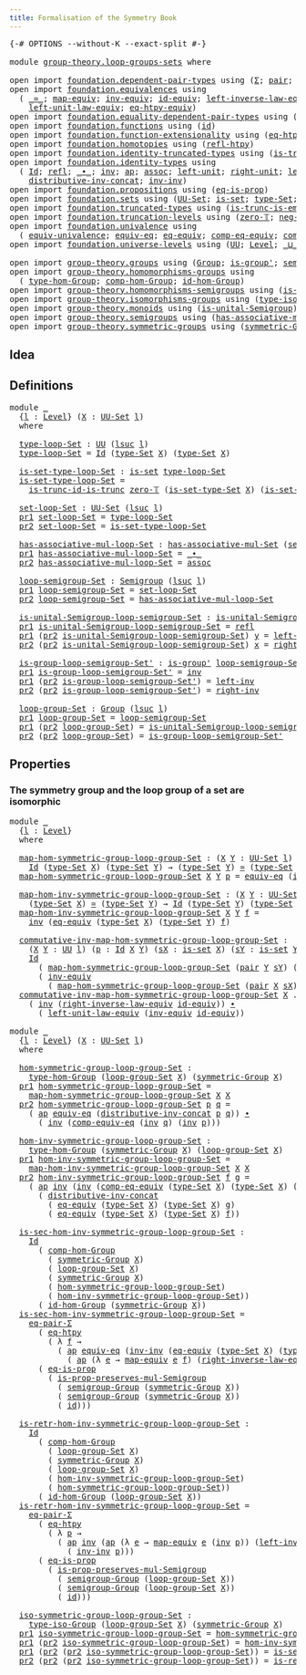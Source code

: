 ```yaml
---
title: Formalisation of the Symmetry Book
---
```


<pre class="Agda"><a id="60" class="Symbol">{-#</a> <a id="64" class="Keyword">OPTIONS</a> <a id="72" class="Pragma">--without-K</a> <a id="84" class="Pragma">--exact-split</a> <a id="98" class="Symbol">#-}</a>

<a id="103" class="Keyword">module</a> <a id="110" href="group-theory.loop-groups-sets.html" class="Module">group-theory.loop-groups-sets</a> <a id="140" class="Keyword">where</a>

<a id="147" class="Keyword">open</a> <a id="152" class="Keyword">import</a> <a id="159" href="foundation.dependent-pair-types.html" class="Module">foundation.dependent-pair-types</a> <a id="191" class="Keyword">using</a> <a id="197" class="Symbol">(</a><a id="198" href="foundation-core.dependent-pair-types.html#515" class="Record">Σ</a><a id="199" class="Symbol">;</a> <a id="201" href="foundation-core.dependent-pair-types.html#588" class="InductiveConstructor">pair</a><a id="205" class="Symbol">;</a> <a id="207" href="foundation-core.dependent-pair-types.html#605" class="Field">pr1</a><a id="210" class="Symbol">;</a> <a id="212" href="foundation-core.dependent-pair-types.html#617" class="Field">pr2</a><a id="215" class="Symbol">)</a>
<a id="217" class="Keyword">open</a> <a id="222" class="Keyword">import</a> <a id="229" href="foundation.equivalences.html" class="Module">foundation.equivalences</a> <a id="253" class="Keyword">using</a>
  <a id="261" class="Symbol">(</a> <a id="263" href="foundation-core.equivalences.html#1621" class="Function Operator">_≃_</a><a id="266" class="Symbol">;</a> <a id="268" href="foundation-core.equivalences.html#1821" class="Function">map-equiv</a><a id="277" class="Symbol">;</a> <a id="279" href="foundation-core.equivalences.html#5721" class="Function">inv-equiv</a><a id="288" class="Symbol">;</a> <a id="290" href="foundation-core.equivalences.html#2494" class="Function">id-equiv</a><a id="298" class="Symbol">;</a> <a id="300" href="foundation.equivalences.html#15194" class="Function">left-inverse-law-equiv</a><a id="322" class="Symbol">;</a> <a id="324" href="foundation.equivalences.html#15366" class="Function">right-inverse-law-equiv</a><a id="347" class="Symbol">;</a>
    <a id="353" href="foundation.equivalences.html#14970" class="Function">left-unit-law-equiv</a><a id="372" class="Symbol">;</a> <a id="374" href="foundation.equivalences.html#13421" class="Function">eq-htpy-equiv</a><a id="387" class="Symbol">)</a>
<a id="389" class="Keyword">open</a> <a id="394" class="Keyword">import</a> <a id="401" href="foundation.equality-dependent-pair-types.html" class="Module">foundation.equality-dependent-pair-types</a> <a id="442" class="Keyword">using</a> <a id="448" class="Symbol">(</a><a id="449" href="foundation.equality-dependent-pair-types.html#1375" class="Function">eq-pair-Σ</a><a id="458" class="Symbol">)</a>
<a id="460" class="Keyword">open</a> <a id="465" class="Keyword">import</a> <a id="472" href="foundation.functions.html" class="Module">foundation.functions</a> <a id="493" class="Keyword">using</a> <a id="499" class="Symbol">(</a><a id="500" href="foundation-core.functions.html#322" class="Function">id</a><a id="502" class="Symbol">)</a>
<a id="504" class="Keyword">open</a> <a id="509" class="Keyword">import</a> <a id="516" href="foundation.function-extensionality.html" class="Module">foundation.function-extensionality</a> <a id="551" class="Keyword">using</a> <a id="557" class="Symbol">(</a><a id="558" href="foundation-core.function-extensionality.html#1463" class="Function">eq-htpy</a><a id="565" class="Symbol">)</a>
<a id="567" class="Keyword">open</a> <a id="572" class="Keyword">import</a> <a id="579" href="foundation.homotopies.html" class="Module">foundation.homotopies</a> <a id="601" class="Keyword">using</a> <a id="607" class="Symbol">(</a><a id="608" href="foundation-core.homotopies.html#741" class="Function">refl-htpy</a><a id="617" class="Symbol">)</a>
<a id="619" class="Keyword">open</a> <a id="624" class="Keyword">import</a> <a id="631" href="foundation.identity-truncated-types.html" class="Module">foundation.identity-truncated-types</a> <a id="667" class="Keyword">using</a> <a id="673" class="Symbol">(</a><a id="674" href="foundation.identity-truncated-types.html#657" class="Function">is-trunc-id-is-trunc</a><a id="694" class="Symbol">)</a>
<a id="696" class="Keyword">open</a> <a id="701" class="Keyword">import</a> <a id="708" href="foundation.identity-types.html" class="Module">foundation.identity-types</a> <a id="734" class="Keyword">using</a>
  <a id="742" class="Symbol">(</a> <a id="744" href="foundation-core.identity-types.html#1767" class="Datatype">Id</a><a id="746" class="Symbol">;</a> <a id="748" href="foundation-core.identity-types.html#1820" class="InductiveConstructor">refl</a><a id="752" class="Symbol">;</a> <a id="754" href="foundation-core.identity-types.html#2425" class="Function Operator">_∙_</a><a id="757" class="Symbol">;</a> <a id="759" href="foundation-core.identity-types.html#2729" class="Function">inv</a><a id="762" class="Symbol">;</a> <a id="764" href="foundation-core.identity-types.html#4003" class="Function">ap</a><a id="766" class="Symbol">;</a> <a id="768" href="foundation-core.identity-types.html#2874" class="Function">assoc</a><a id="773" class="Symbol">;</a> <a id="775" href="foundation-core.identity-types.html#2999" class="Function">left-unit</a><a id="784" class="Symbol">;</a> <a id="786" href="foundation-core.identity-types.html#3074" class="Function">right-unit</a><a id="796" class="Symbol">;</a> <a id="798" href="foundation-core.identity-types.html#3162" class="Function">left-inv</a><a id="806" class="Symbol">;</a> <a id="808" href="foundation-core.identity-types.html#3246" class="Function">right-inv</a><a id="817" class="Symbol">;</a>
    <a id="823" href="foundation-core.identity-types.html#3409" class="Function">distributive-inv-concat</a><a id="846" class="Symbol">;</a> <a id="848" href="foundation-core.identity-types.html#3332" class="Function">inv-inv</a><a id="855" class="Symbol">)</a>
<a id="857" class="Keyword">open</a> <a id="862" class="Keyword">import</a> <a id="869" href="foundation.propositions.html" class="Module">foundation.propositions</a> <a id="893" class="Keyword">using</a> <a id="899" class="Symbol">(</a><a id="900" href="foundation-core.propositions.html#2719" class="Function">eq-is-prop</a><a id="910" class="Symbol">)</a>
<a id="912" class="Keyword">open</a> <a id="917" class="Keyword">import</a> <a id="924" href="foundation.sets.html" class="Module">foundation.sets</a> <a id="940" class="Keyword">using</a> <a id="946" class="Symbol">(</a><a id="947" href="foundation-core.sets.html#1190" class="Function">UU-Set</a><a id="953" class="Symbol">;</a> <a id="955" href="foundation-core.sets.html#1113" class="Function">is-set</a><a id="961" class="Symbol">;</a> <a id="963" href="foundation-core.sets.html#1304" class="Function">type-Set</a><a id="971" class="Symbol">;</a> <a id="973" href="foundation-core.sets.html#1355" class="Function">is-set-type-Set</a><a id="988" class="Symbol">)</a>
<a id="990" class="Keyword">open</a> <a id="995" class="Keyword">import</a> <a id="1002" href="foundation.truncated-types.html" class="Module">foundation.truncated-types</a> <a id="1029" class="Keyword">using</a> <a id="1035" class="Symbol">(</a><a id="1036" href="foundation-core.truncated-types.html#5217" class="Function">is-trunc-is-emb</a><a id="1051" class="Symbol">)</a>
<a id="1053" class="Keyword">open</a> <a id="1058" class="Keyword">import</a> <a id="1065" href="foundation.truncation-levels.html" class="Module">foundation.truncation-levels</a> <a id="1094" class="Keyword">using</a> <a id="1100" class="Symbol">(</a><a id="1101" href="foundation-core.truncation-levels.html#492" class="Function">zero-𝕋</a><a id="1107" class="Symbol">;</a> <a id="1109" href="foundation-core.truncation-levels.html#448" class="Function">neg-one-𝕋</a><a id="1118" class="Symbol">)</a>
<a id="1120" class="Keyword">open</a> <a id="1125" class="Keyword">import</a> <a id="1132" href="foundation.univalence.html" class="Module">foundation.univalence</a> <a id="1154" class="Keyword">using</a>
  <a id="1162" class="Symbol">(</a> <a id="1164" href="foundation.univalence.html#1398" class="Function">equiv-univalence</a><a id="1180" class="Symbol">;</a> <a id="1182" href="foundation-core.univalence.html#846" class="Function">equiv-eq</a><a id="1190" class="Symbol">;</a> <a id="1192" href="foundation.univalence.html#1294" class="Function">eq-equiv</a><a id="1200" class="Symbol">;</a> <a id="1202" href="foundation.univalence.html#3444" class="Function">comp-eq-equiv</a><a id="1215" class="Symbol">;</a> <a id="1217" href="foundation.univalence.html#3272" class="Function">comp-equiv-eq</a><a id="1230" class="Symbol">)</a>
<a id="1232" class="Keyword">open</a> <a id="1237" class="Keyword">import</a> <a id="1244" href="foundation.universe-levels.html" class="Module">foundation.universe-levels</a> <a id="1271" class="Keyword">using</a> <a id="1277" class="Symbol">(</a><a id="1278" href="foundation-core.universe-levels.html#235" class="Primitive">UU</a><a id="1280" class="Symbol">;</a> <a id="1282" href="Agda.Primitive.html#597" class="Postulate">Level</a><a id="1287" class="Symbol">;</a> <a id="1289" href="Agda.Primitive.html#810" class="Primitive Operator">_⊔_</a><a id="1292" class="Symbol">;</a> <a id="1294" href="Agda.Primitive.html#780" class="Primitive">lsuc</a><a id="1298" class="Symbol">)</a>

<a id="1301" class="Keyword">open</a> <a id="1306" class="Keyword">import</a> <a id="1313" href="group-theory.groups.html" class="Module">group-theory.groups</a> <a id="1333" class="Keyword">using</a> <a id="1339" class="Symbol">(</a><a id="1340" href="group-theory.groups.html#2468" class="Function">Group</a><a id="1345" class="Symbol">;</a> <a id="1347" href="group-theory.groups.html#1958" class="Function">is-group&#39;</a><a id="1356" class="Symbol">;</a> <a id="1358" href="group-theory.groups.html#2590" class="Function">semigroup-Group</a><a id="1373" class="Symbol">)</a>
<a id="1375" class="Keyword">open</a> <a id="1380" class="Keyword">import</a> <a id="1387" href="group-theory.homomorphisms-groups.html" class="Module">group-theory.homomorphisms-groups</a> <a id="1421" class="Keyword">using</a>
  <a id="1429" class="Symbol">(</a> <a id="1431" href="group-theory.homomorphisms-groups.html#1617" class="Function">type-hom-Group</a><a id="1445" class="Symbol">;</a> <a id="1447" href="group-theory.homomorphisms-groups.html#2243" class="Function">comp-hom-Group</a><a id="1461" class="Symbol">;</a> <a id="1463" href="group-theory.homomorphisms-groups.html#2074" class="Function">id-hom-Group</a><a id="1475" class="Symbol">)</a>
<a id="1477" class="Keyword">open</a> <a id="1482" class="Keyword">import</a> <a id="1489" href="group-theory.homomorphisms-semigroups.html" class="Module">group-theory.homomorphisms-semigroups</a> <a id="1527" class="Keyword">using</a> <a id="1533" class="Symbol">(</a><a id="1534" href="group-theory.homomorphisms-semigroups.html#2098" class="Function">is-prop-preserves-mul-Semigroup</a><a id="1565" class="Symbol">)</a>
<a id="1567" class="Keyword">open</a> <a id="1572" class="Keyword">import</a> <a id="1579" href="group-theory.isomorphisms-groups.html" class="Module">group-theory.isomorphisms-groups</a> <a id="1612" class="Keyword">using</a> <a id="1618" class="Symbol">(</a><a id="1619" href="group-theory.isomorphisms-groups.html#1701" class="Function">type-iso-Group</a><a id="1633" class="Symbol">)</a>
<a id="1635" class="Keyword">open</a> <a id="1640" class="Keyword">import</a> <a id="1647" href="group-theory.monoids.html" class="Module">group-theory.monoids</a> <a id="1668" class="Keyword">using</a> <a id="1674" class="Symbol">(</a><a id="1675" href="group-theory.monoids.html#897" class="Function">is-unital-Semigroup</a><a id="1694" class="Symbol">)</a>
<a id="1696" class="Keyword">open</a> <a id="1701" class="Keyword">import</a> <a id="1708" href="group-theory.semigroups.html" class="Module">group-theory.semigroups</a> <a id="1732" class="Keyword">using</a> <a id="1738" class="Symbol">(</a><a id="1739" href="group-theory.semigroups.html#611" class="Function">has-associative-mul-Set</a><a id="1762" class="Symbol">;</a> <a id="1764" href="group-theory.semigroups.html#737" class="Function">Semigroup</a><a id="1773" class="Symbol">)</a>
<a id="1775" class="Keyword">open</a> <a id="1780" class="Keyword">import</a> <a id="1787" href="group-theory.symmetric-groups.html" class="Module">group-theory.symmetric-groups</a> <a id="1817" class="Keyword">using</a> <a id="1823" class="Symbol">(</a><a id="1824" href="group-theory.symmetric-groups.html#3597" class="Function">symmetric-Group</a><a id="1839" class="Symbol">)</a>
</pre>
## Idea

## Definitions
<pre class="Agda"><a id="1878" class="Keyword">module</a> <a id="1885" href="group-theory.loop-groups-sets.html#1885" class="Module">_</a>
  <a id="1889" class="Symbol">{</a><a id="1890" href="group-theory.loop-groups-sets.html#1890" class="Bound">l</a> <a id="1892" class="Symbol">:</a> <a id="1894" href="Agda.Primitive.html#597" class="Postulate">Level</a><a id="1899" class="Symbol">}</a> <a id="1901" class="Symbol">(</a><a id="1902" href="group-theory.loop-groups-sets.html#1902" class="Bound">X</a> <a id="1904" class="Symbol">:</a> <a id="1906" href="foundation-core.sets.html#1190" class="Function">UU-Set</a> <a id="1913" href="group-theory.loop-groups-sets.html#1890" class="Bound">l</a><a id="1914" class="Symbol">)</a>
  <a id="1918" class="Keyword">where</a>

  <a id="1927" href="group-theory.loop-groups-sets.html#1927" class="Function">type-loop-Set</a> <a id="1941" class="Symbol">:</a> <a id="1943" href="foundation-core.universe-levels.html#235" class="Primitive">UU</a> <a id="1946" class="Symbol">(</a><a id="1947" href="Agda.Primitive.html#780" class="Primitive">lsuc</a> <a id="1952" href="group-theory.loop-groups-sets.html#1890" class="Bound">l</a><a id="1953" class="Symbol">)</a>
  <a id="1957" href="group-theory.loop-groups-sets.html#1927" class="Function">type-loop-Set</a> <a id="1971" class="Symbol">=</a> <a id="1973" href="foundation-core.identity-types.html#1767" class="Datatype">Id</a> <a id="1976" class="Symbol">(</a><a id="1977" href="foundation-core.sets.html#1304" class="Function">type-Set</a> <a id="1986" href="group-theory.loop-groups-sets.html#1902" class="Bound">X</a><a id="1987" class="Symbol">)</a> <a id="1989" class="Symbol">(</a><a id="1990" href="foundation-core.sets.html#1304" class="Function">type-Set</a> <a id="1999" href="group-theory.loop-groups-sets.html#1902" class="Bound">X</a><a id="2000" class="Symbol">)</a>

  <a id="2005" href="group-theory.loop-groups-sets.html#2005" class="Function">is-set-type-loop-Set</a> <a id="2026" class="Symbol">:</a> <a id="2028" href="foundation-core.sets.html#1113" class="Function">is-set</a> <a id="2035" href="group-theory.loop-groups-sets.html#1927" class="Function">type-loop-Set</a>
  <a id="2051" href="group-theory.loop-groups-sets.html#2005" class="Function">is-set-type-loop-Set</a> <a id="2072" class="Symbol">=</a>
    <a id="2078" href="foundation.identity-truncated-types.html#657" class="Function">is-trunc-id-is-trunc</a> <a id="2099" href="foundation-core.truncation-levels.html#492" class="Function">zero-𝕋</a> <a id="2106" class="Symbol">(</a><a id="2107" href="foundation-core.sets.html#1355" class="Function">is-set-type-Set</a> <a id="2123" href="group-theory.loop-groups-sets.html#1902" class="Bound">X</a><a id="2124" class="Symbol">)</a> <a id="2126" class="Symbol">(</a><a id="2127" href="foundation-core.sets.html#1355" class="Function">is-set-type-Set</a> <a id="2143" href="group-theory.loop-groups-sets.html#1902" class="Bound">X</a><a id="2144" class="Symbol">)</a>

  <a id="2149" href="group-theory.loop-groups-sets.html#2149" class="Function">set-loop-Set</a> <a id="2162" class="Symbol">:</a> <a id="2164" href="foundation-core.sets.html#1190" class="Function">UU-Set</a> <a id="2171" class="Symbol">(</a><a id="2172" href="Agda.Primitive.html#780" class="Primitive">lsuc</a> <a id="2177" href="group-theory.loop-groups-sets.html#1890" class="Bound">l</a><a id="2178" class="Symbol">)</a>
  <a id="2182" href="foundation-core.dependent-pair-types.html#605" class="Field">pr1</a> <a id="2186" href="group-theory.loop-groups-sets.html#2149" class="Function">set-loop-Set</a> <a id="2199" class="Symbol">=</a> <a id="2201" href="group-theory.loop-groups-sets.html#1927" class="Function">type-loop-Set</a>
  <a id="2217" href="foundation-core.dependent-pair-types.html#617" class="Field">pr2</a> <a id="2221" href="group-theory.loop-groups-sets.html#2149" class="Function">set-loop-Set</a> <a id="2234" class="Symbol">=</a> <a id="2236" href="group-theory.loop-groups-sets.html#2005" class="Function">is-set-type-loop-Set</a>

  <a id="2260" href="group-theory.loop-groups-sets.html#2260" class="Function">has-associative-mul-loop-Set</a> <a id="2289" class="Symbol">:</a> <a id="2291" href="group-theory.semigroups.html#611" class="Function">has-associative-mul-Set</a> <a id="2315" class="Symbol">(</a><a id="2316" href="group-theory.loop-groups-sets.html#2149" class="Function">set-loop-Set</a><a id="2328" class="Symbol">)</a>
  <a id="2332" href="foundation-core.dependent-pair-types.html#605" class="Field">pr1</a> <a id="2336" href="group-theory.loop-groups-sets.html#2260" class="Function">has-associative-mul-loop-Set</a> <a id="2365" class="Symbol">=</a> <a id="2367" href="foundation-core.identity-types.html#2425" class="Function Operator">_∙_</a>
  <a id="2373" href="foundation-core.dependent-pair-types.html#617" class="Field">pr2</a> <a id="2377" href="group-theory.loop-groups-sets.html#2260" class="Function">has-associative-mul-loop-Set</a> <a id="2406" class="Symbol">=</a> <a id="2408" href="foundation-core.identity-types.html#2874" class="Function">assoc</a>

  <a id="2417" href="group-theory.loop-groups-sets.html#2417" class="Function">loop-semigroup-Set</a> <a id="2436" class="Symbol">:</a> <a id="2438" href="group-theory.semigroups.html#737" class="Function">Semigroup</a> <a id="2448" class="Symbol">(</a><a id="2449" href="Agda.Primitive.html#780" class="Primitive">lsuc</a> <a id="2454" href="group-theory.loop-groups-sets.html#1890" class="Bound">l</a><a id="2455" class="Symbol">)</a>
  <a id="2459" href="foundation-core.dependent-pair-types.html#605" class="Field">pr1</a> <a id="2463" href="group-theory.loop-groups-sets.html#2417" class="Function">loop-semigroup-Set</a> <a id="2482" class="Symbol">=</a> <a id="2484" href="group-theory.loop-groups-sets.html#2149" class="Function">set-loop-Set</a>
  <a id="2499" href="foundation-core.dependent-pair-types.html#617" class="Field">pr2</a> <a id="2503" href="group-theory.loop-groups-sets.html#2417" class="Function">loop-semigroup-Set</a> <a id="2522" class="Symbol">=</a> <a id="2524" href="group-theory.loop-groups-sets.html#2260" class="Function">has-associative-mul-loop-Set</a>

  <a id="2556" href="group-theory.loop-groups-sets.html#2556" class="Function">is-unital-Semigroup-loop-semigroup-Set</a> <a id="2595" class="Symbol">:</a> <a id="2597" href="group-theory.monoids.html#897" class="Function">is-unital-Semigroup</a> <a id="2617" href="group-theory.loop-groups-sets.html#2417" class="Function">loop-semigroup-Set</a>
  <a id="2638" href="foundation-core.dependent-pair-types.html#605" class="Field">pr1</a> <a id="2642" href="group-theory.loop-groups-sets.html#2556" class="Function">is-unital-Semigroup-loop-semigroup-Set</a> <a id="2681" class="Symbol">=</a> <a id="2683" href="foundation-core.identity-types.html#1820" class="InductiveConstructor">refl</a>
  <a id="2690" href="foundation-core.dependent-pair-types.html#605" class="Field">pr1</a> <a id="2694" class="Symbol">(</a><a id="2695" href="foundation-core.dependent-pair-types.html#617" class="Field">pr2</a> <a id="2699" href="group-theory.loop-groups-sets.html#2556" class="Function">is-unital-Semigroup-loop-semigroup-Set</a><a id="2737" class="Symbol">)</a> <a id="2739" href="group-theory.loop-groups-sets.html#2739" class="Bound">y</a> <a id="2741" class="Symbol">=</a> <a id="2743" href="foundation-core.identity-types.html#2999" class="Function">left-unit</a>
  <a id="2755" href="foundation-core.dependent-pair-types.html#617" class="Field">pr2</a> <a id="2759" class="Symbol">(</a><a id="2760" href="foundation-core.dependent-pair-types.html#617" class="Field">pr2</a> <a id="2764" href="group-theory.loop-groups-sets.html#2556" class="Function">is-unital-Semigroup-loop-semigroup-Set</a><a id="2802" class="Symbol">)</a> <a id="2804" href="group-theory.loop-groups-sets.html#2804" class="Bound">x</a> <a id="2806" class="Symbol">=</a> <a id="2808" href="foundation-core.identity-types.html#3074" class="Function">right-unit</a>

  <a id="2822" href="group-theory.loop-groups-sets.html#2822" class="Function">is-group-loop-semigroup-Set&#39;</a> <a id="2851" class="Symbol">:</a> <a id="2853" href="group-theory.groups.html#1958" class="Function">is-group&#39;</a> <a id="2863" href="group-theory.loop-groups-sets.html#2417" class="Function">loop-semigroup-Set</a> <a id="2882" href="group-theory.loop-groups-sets.html#2556" class="Function">is-unital-Semigroup-loop-semigroup-Set</a>
  <a id="2923" href="foundation-core.dependent-pair-types.html#605" class="Field">pr1</a> <a id="2927" href="group-theory.loop-groups-sets.html#2822" class="Function">is-group-loop-semigroup-Set&#39;</a> <a id="2956" class="Symbol">=</a> <a id="2958" href="foundation-core.identity-types.html#2729" class="Function">inv</a>
  <a id="2964" href="foundation-core.dependent-pair-types.html#605" class="Field">pr1</a> <a id="2968" class="Symbol">(</a><a id="2969" href="foundation-core.dependent-pair-types.html#617" class="Field">pr2</a> <a id="2973" href="group-theory.loop-groups-sets.html#2822" class="Function">is-group-loop-semigroup-Set&#39;</a><a id="3001" class="Symbol">)</a> <a id="3003" class="Symbol">=</a> <a id="3005" href="foundation-core.identity-types.html#3162" class="Function">left-inv</a>
  <a id="3016" href="foundation-core.dependent-pair-types.html#617" class="Field">pr2</a> <a id="3020" class="Symbol">(</a><a id="3021" href="foundation-core.dependent-pair-types.html#617" class="Field">pr2</a> <a id="3025" href="group-theory.loop-groups-sets.html#2822" class="Function">is-group-loop-semigroup-Set&#39;</a><a id="3053" class="Symbol">)</a> <a id="3055" class="Symbol">=</a> <a id="3057" href="foundation-core.identity-types.html#3246" class="Function">right-inv</a>

  <a id="3070" href="group-theory.loop-groups-sets.html#3070" class="Function">loop-group-Set</a> <a id="3085" class="Symbol">:</a> <a id="3087" href="group-theory.groups.html#2468" class="Function">Group</a> <a id="3093" class="Symbol">(</a><a id="3094" href="Agda.Primitive.html#780" class="Primitive">lsuc</a> <a id="3099" href="group-theory.loop-groups-sets.html#1890" class="Bound">l</a><a id="3100" class="Symbol">)</a>
  <a id="3104" href="foundation-core.dependent-pair-types.html#605" class="Field">pr1</a> <a id="3108" href="group-theory.loop-groups-sets.html#3070" class="Function">loop-group-Set</a> <a id="3123" class="Symbol">=</a> <a id="3125" href="group-theory.loop-groups-sets.html#2417" class="Function">loop-semigroup-Set</a>
  <a id="3146" href="foundation-core.dependent-pair-types.html#605" class="Field">pr1</a> <a id="3150" class="Symbol">(</a><a id="3151" href="foundation-core.dependent-pair-types.html#617" class="Field">pr2</a> <a id="3155" href="group-theory.loop-groups-sets.html#3070" class="Function">loop-group-Set</a><a id="3169" class="Symbol">)</a> <a id="3171" class="Symbol">=</a> <a id="3173" href="group-theory.loop-groups-sets.html#2556" class="Function">is-unital-Semigroup-loop-semigroup-Set</a>
  <a id="3214" href="foundation-core.dependent-pair-types.html#617" class="Field">pr2</a> <a id="3218" class="Symbol">(</a><a id="3219" href="foundation-core.dependent-pair-types.html#617" class="Field">pr2</a> <a id="3223" href="group-theory.loop-groups-sets.html#3070" class="Function">loop-group-Set</a><a id="3237" class="Symbol">)</a> <a id="3239" class="Symbol">=</a> <a id="3241" href="group-theory.loop-groups-sets.html#2822" class="Function">is-group-loop-semigroup-Set&#39;</a>
</pre>
## Properties

### The symmetry group and the loop group of a set are isomorphic

<pre class="Agda"><a id="3365" class="Keyword">module</a> <a id="3372" href="group-theory.loop-groups-sets.html#3372" class="Module">_</a>
  <a id="3376" class="Symbol">{</a><a id="3377" href="group-theory.loop-groups-sets.html#3377" class="Bound">l</a> <a id="3379" class="Symbol">:</a> <a id="3381" href="Agda.Primitive.html#597" class="Postulate">Level</a><a id="3386" class="Symbol">}</a>
  <a id="3390" class="Keyword">where</a>

  <a id="3399" href="group-theory.loop-groups-sets.html#3399" class="Function">map-hom-symmetric-group-loop-group-Set</a> <a id="3438" class="Symbol">:</a> <a id="3440" class="Symbol">(</a><a id="3441" href="group-theory.loop-groups-sets.html#3441" class="Bound">X</a> <a id="3443" href="group-theory.loop-groups-sets.html#3443" class="Bound">Y</a> <a id="3445" class="Symbol">:</a> <a id="3447" href="foundation-core.sets.html#1190" class="Function">UU-Set</a> <a id="3454" href="group-theory.loop-groups-sets.html#3377" class="Bound">l</a><a id="3455" class="Symbol">)</a> <a id="3457" class="Symbol">→</a>
    <a id="3463" href="foundation-core.identity-types.html#1767" class="Datatype">Id</a> <a id="3466" class="Symbol">(</a><a id="3467" href="foundation-core.sets.html#1304" class="Function">type-Set</a> <a id="3476" href="group-theory.loop-groups-sets.html#3441" class="Bound">X</a><a id="3477" class="Symbol">)</a> <a id="3479" class="Symbol">(</a><a id="3480" href="foundation-core.sets.html#1304" class="Function">type-Set</a> <a id="3489" href="group-theory.loop-groups-sets.html#3443" class="Bound">Y</a><a id="3490" class="Symbol">)</a> <a id="3492" class="Symbol">→</a> <a id="3494" class="Symbol">(</a><a id="3495" href="foundation-core.sets.html#1304" class="Function">type-Set</a> <a id="3504" href="group-theory.loop-groups-sets.html#3443" class="Bound">Y</a><a id="3505" class="Symbol">)</a> <a id="3507" href="foundation-core.equivalences.html#1621" class="Function Operator">≃</a> <a id="3509" class="Symbol">(</a><a id="3510" href="foundation-core.sets.html#1304" class="Function">type-Set</a> <a id="3519" href="group-theory.loop-groups-sets.html#3441" class="Bound">X</a><a id="3520" class="Symbol">)</a>
  <a id="3524" href="group-theory.loop-groups-sets.html#3399" class="Function">map-hom-symmetric-group-loop-group-Set</a> <a id="3563" href="group-theory.loop-groups-sets.html#3563" class="Bound">X</a> <a id="3565" href="group-theory.loop-groups-sets.html#3565" class="Bound">Y</a> <a id="3567" href="group-theory.loop-groups-sets.html#3567" class="Bound">p</a> <a id="3569" class="Symbol">=</a> <a id="3571" href="foundation-core.univalence.html#846" class="Function">equiv-eq</a> <a id="3580" class="Symbol">(</a><a id="3581" href="foundation-core.identity-types.html#2729" class="Function">inv</a> <a id="3585" href="group-theory.loop-groups-sets.html#3567" class="Bound">p</a><a id="3586" class="Symbol">)</a>

  <a id="3591" href="group-theory.loop-groups-sets.html#3591" class="Function">map-hom-inv-symmetric-group-loop-group-Set</a> <a id="3634" class="Symbol">:</a> <a id="3636" class="Symbol">(</a><a id="3637" href="group-theory.loop-groups-sets.html#3637" class="Bound">X</a> <a id="3639" href="group-theory.loop-groups-sets.html#3639" class="Bound">Y</a> <a id="3641" class="Symbol">:</a> <a id="3643" href="foundation-core.sets.html#1190" class="Function">UU-Set</a> <a id="3650" href="group-theory.loop-groups-sets.html#3377" class="Bound">l</a><a id="3651" class="Symbol">)</a> <a id="3653" class="Symbol">→</a>
    <a id="3659" class="Symbol">(</a><a id="3660" href="foundation-core.sets.html#1304" class="Function">type-Set</a> <a id="3669" href="group-theory.loop-groups-sets.html#3637" class="Bound">X</a><a id="3670" class="Symbol">)</a> <a id="3672" href="foundation-core.equivalences.html#1621" class="Function Operator">≃</a> <a id="3674" class="Symbol">(</a><a id="3675" href="foundation-core.sets.html#1304" class="Function">type-Set</a> <a id="3684" href="group-theory.loop-groups-sets.html#3639" class="Bound">Y</a><a id="3685" class="Symbol">)</a> <a id="3687" class="Symbol">→</a> <a id="3689" href="foundation-core.identity-types.html#1767" class="Datatype">Id</a> <a id="3692" class="Symbol">(</a><a id="3693" href="foundation-core.sets.html#1304" class="Function">type-Set</a> <a id="3702" href="group-theory.loop-groups-sets.html#3639" class="Bound">Y</a><a id="3703" class="Symbol">)</a> <a id="3705" class="Symbol">(</a><a id="3706" href="foundation-core.sets.html#1304" class="Function">type-Set</a> <a id="3715" href="group-theory.loop-groups-sets.html#3637" class="Bound">X</a><a id="3716" class="Symbol">)</a>
  <a id="3720" href="group-theory.loop-groups-sets.html#3591" class="Function">map-hom-inv-symmetric-group-loop-group-Set</a> <a id="3763" href="group-theory.loop-groups-sets.html#3763" class="Bound">X</a> <a id="3765" href="group-theory.loop-groups-sets.html#3765" class="Bound">Y</a> <a id="3767" href="group-theory.loop-groups-sets.html#3767" class="Bound">f</a> <a id="3769" class="Symbol">=</a>
    <a id="3775" href="foundation-core.identity-types.html#2729" class="Function">inv</a> <a id="3779" class="Symbol">(</a><a id="3780" href="foundation.univalence.html#1294" class="Function">eq-equiv</a> <a id="3789" class="Symbol">(</a><a id="3790" href="foundation-core.sets.html#1304" class="Function">type-Set</a> <a id="3799" href="group-theory.loop-groups-sets.html#3763" class="Bound">X</a><a id="3800" class="Symbol">)</a> <a id="3802" class="Symbol">(</a><a id="3803" href="foundation-core.sets.html#1304" class="Function">type-Set</a> <a id="3812" href="group-theory.loop-groups-sets.html#3765" class="Bound">Y</a><a id="3813" class="Symbol">)</a> <a id="3815" href="group-theory.loop-groups-sets.html#3767" class="Bound">f</a><a id="3816" class="Symbol">)</a>

  <a id="3821" href="group-theory.loop-groups-sets.html#3821" class="Function">commutative-inv-map-hom-symmetric-group-loop-group-Set</a> <a id="3876" class="Symbol">:</a>
    <a id="3882" class="Symbol">(</a><a id="3883" href="group-theory.loop-groups-sets.html#3883" class="Bound">X</a> <a id="3885" href="group-theory.loop-groups-sets.html#3885" class="Bound">Y</a> <a id="3887" class="Symbol">:</a> <a id="3889" href="foundation-core.universe-levels.html#235" class="Primitive">UU</a> <a id="3892" href="group-theory.loop-groups-sets.html#3377" class="Bound">l</a><a id="3893" class="Symbol">)</a> <a id="3895" class="Symbol">(</a><a id="3896" href="group-theory.loop-groups-sets.html#3896" class="Bound">p</a> <a id="3898" class="Symbol">:</a> <a id="3900" href="foundation-core.identity-types.html#1767" class="Datatype">Id</a> <a id="3903" href="group-theory.loop-groups-sets.html#3883" class="Bound">X</a> <a id="3905" href="group-theory.loop-groups-sets.html#3885" class="Bound">Y</a><a id="3906" class="Symbol">)</a> <a id="3908" class="Symbol">(</a><a id="3909" href="group-theory.loop-groups-sets.html#3909" class="Bound">sX</a> <a id="3912" class="Symbol">:</a> <a id="3914" href="foundation-core.sets.html#1113" class="Function">is-set</a> <a id="3921" href="group-theory.loop-groups-sets.html#3883" class="Bound">X</a><a id="3922" class="Symbol">)</a> <a id="3924" class="Symbol">(</a><a id="3925" href="group-theory.loop-groups-sets.html#3925" class="Bound">sY</a> <a id="3928" class="Symbol">:</a> <a id="3930" href="foundation-core.sets.html#1113" class="Function">is-set</a> <a id="3937" href="group-theory.loop-groups-sets.html#3885" class="Bound">Y</a><a id="3938" class="Symbol">)</a> <a id="3940" class="Symbol">→</a>
    <a id="3946" href="foundation-core.identity-types.html#1767" class="Datatype">Id</a>
      <a id="3955" class="Symbol">(</a> <a id="3957" href="group-theory.loop-groups-sets.html#3399" class="Function">map-hom-symmetric-group-loop-group-Set</a> <a id="3996" class="Symbol">(</a><a id="3997" href="foundation-core.dependent-pair-types.html#588" class="InductiveConstructor">pair</a> <a id="4002" href="group-theory.loop-groups-sets.html#3885" class="Bound">Y</a> <a id="4004" href="group-theory.loop-groups-sets.html#3925" class="Bound">sY</a><a id="4006" class="Symbol">)</a> <a id="4008" class="Symbol">(</a><a id="4009" href="foundation-core.dependent-pair-types.html#588" class="InductiveConstructor">pair</a> <a id="4014" href="group-theory.loop-groups-sets.html#3883" class="Bound">X</a> <a id="4016" href="group-theory.loop-groups-sets.html#3909" class="Bound">sX</a><a id="4018" class="Symbol">)</a> <a id="4020" class="Symbol">(</a><a id="4021" href="foundation-core.identity-types.html#2729" class="Function">inv</a> <a id="4025" href="group-theory.loop-groups-sets.html#3896" class="Bound">p</a><a id="4026" class="Symbol">))</a>
      <a id="4035" class="Symbol">(</a> <a id="4037" href="foundation-core.equivalences.html#5721" class="Function">inv-equiv</a>
        <a id="4055" class="Symbol">(</a> <a id="4057" href="group-theory.loop-groups-sets.html#3399" class="Function">map-hom-symmetric-group-loop-group-Set</a> <a id="4096" class="Symbol">(</a><a id="4097" href="foundation-core.dependent-pair-types.html#588" class="InductiveConstructor">pair</a> <a id="4102" href="group-theory.loop-groups-sets.html#3883" class="Bound">X</a> <a id="4104" href="group-theory.loop-groups-sets.html#3909" class="Bound">sX</a><a id="4106" class="Symbol">)</a> <a id="4108" class="Symbol">(</a><a id="4109" href="foundation-core.dependent-pair-types.html#588" class="InductiveConstructor">pair</a> <a id="4114" href="group-theory.loop-groups-sets.html#3885" class="Bound">Y</a> <a id="4116" href="group-theory.loop-groups-sets.html#3925" class="Bound">sY</a><a id="4118" class="Symbol">)</a> <a id="4120" href="group-theory.loop-groups-sets.html#3896" class="Bound">p</a><a id="4121" class="Symbol">))</a>
  <a id="4126" href="group-theory.loop-groups-sets.html#3821" class="Function">commutative-inv-map-hom-symmetric-group-loop-group-Set</a> <a id="4181" href="group-theory.loop-groups-sets.html#4181" class="Bound">X</a> <a id="4183" class="DottedPattern Symbol">.</a><a id="4184" href="group-theory.loop-groups-sets.html#4181" class="DottedPattern Bound">X</a> <a id="4186" href="foundation-core.identity-types.html#1820" class="InductiveConstructor">refl</a> <a id="4191" href="group-theory.loop-groups-sets.html#4191" class="Bound">sX</a> <a id="4194" href="group-theory.loop-groups-sets.html#4194" class="Bound">sY</a> <a id="4197" class="Symbol">=</a>
    <a id="4203" class="Symbol">(</a> <a id="4205" href="foundation-core.identity-types.html#2729" class="Function">inv</a> <a id="4209" class="Symbol">(</a><a id="4210" href="foundation.equivalences.html#15366" class="Function">right-inverse-law-equiv</a> <a id="4234" href="foundation-core.equivalences.html#2494" class="Function">id-equiv</a><a id="4242" class="Symbol">))</a> <a id="4245" href="foundation-core.identity-types.html#2425" class="Function Operator">∙</a>
      <a id="4253" class="Symbol">(</a> <a id="4255" href="foundation.equivalences.html#14970" class="Function">left-unit-law-equiv</a> <a id="4275" class="Symbol">(</a><a id="4276" href="foundation-core.equivalences.html#5721" class="Function">inv-equiv</a> <a id="4286" href="foundation-core.equivalences.html#2494" class="Function">id-equiv</a><a id="4294" class="Symbol">))</a>

<a id="4298" class="Keyword">module</a> <a id="4305" href="group-theory.loop-groups-sets.html#4305" class="Module">_</a>
  <a id="4309" class="Symbol">{</a><a id="4310" href="group-theory.loop-groups-sets.html#4310" class="Bound">l</a> <a id="4312" class="Symbol">:</a> <a id="4314" href="Agda.Primitive.html#597" class="Postulate">Level</a><a id="4319" class="Symbol">}</a> <a id="4321" class="Symbol">(</a><a id="4322" href="group-theory.loop-groups-sets.html#4322" class="Bound">X</a> <a id="4324" class="Symbol">:</a> <a id="4326" href="foundation-core.sets.html#1190" class="Function">UU-Set</a> <a id="4333" href="group-theory.loop-groups-sets.html#4310" class="Bound">l</a><a id="4334" class="Symbol">)</a>
  <a id="4338" class="Keyword">where</a>

  <a id="4347" href="group-theory.loop-groups-sets.html#4347" class="Function">hom-symmetric-group-loop-group-Set</a> <a id="4382" class="Symbol">:</a>
    <a id="4388" href="group-theory.homomorphisms-groups.html#1617" class="Function">type-hom-Group</a> <a id="4403" class="Symbol">(</a><a id="4404" href="group-theory.loop-groups-sets.html#3070" class="Function">loop-group-Set</a> <a id="4419" href="group-theory.loop-groups-sets.html#4322" class="Bound">X</a><a id="4420" class="Symbol">)</a> <a id="4422" class="Symbol">(</a><a id="4423" href="group-theory.symmetric-groups.html#3597" class="Function">symmetric-Group</a> <a id="4439" href="group-theory.loop-groups-sets.html#4322" class="Bound">X</a><a id="4440" class="Symbol">)</a>
  <a id="4444" href="foundation-core.dependent-pair-types.html#605" class="Field">pr1</a> <a id="4448" href="group-theory.loop-groups-sets.html#4347" class="Function">hom-symmetric-group-loop-group-Set</a> <a id="4483" class="Symbol">=</a>
    <a id="4489" href="group-theory.loop-groups-sets.html#3399" class="Function">map-hom-symmetric-group-loop-group-Set</a> <a id="4528" href="group-theory.loop-groups-sets.html#4322" class="Bound">X</a> <a id="4530" href="group-theory.loop-groups-sets.html#4322" class="Bound">X</a>
  <a id="4534" href="foundation-core.dependent-pair-types.html#617" class="Field">pr2</a> <a id="4538" href="group-theory.loop-groups-sets.html#4347" class="Function">hom-symmetric-group-loop-group-Set</a> <a id="4573" href="group-theory.loop-groups-sets.html#4573" class="Bound">p</a> <a id="4575" href="group-theory.loop-groups-sets.html#4575" class="Bound">q</a> <a id="4577" class="Symbol">=</a>
    <a id="4583" class="Symbol">(</a> <a id="4585" href="foundation-core.identity-types.html#4003" class="Function">ap</a> <a id="4588" href="foundation-core.univalence.html#846" class="Function">equiv-eq</a> <a id="4597" class="Symbol">(</a><a id="4598" href="foundation-core.identity-types.html#3409" class="Function">distributive-inv-concat</a> <a id="4622" href="group-theory.loop-groups-sets.html#4573" class="Bound">p</a> <a id="4624" href="group-theory.loop-groups-sets.html#4575" class="Bound">q</a><a id="4625" class="Symbol">))</a> <a id="4628" href="foundation-core.identity-types.html#2425" class="Function Operator">∙</a>
      <a id="4636" class="Symbol">(</a> <a id="4638" href="foundation-core.identity-types.html#2729" class="Function">inv</a> <a id="4642" class="Symbol">(</a><a id="4643" href="foundation.univalence.html#3272" class="Function">comp-equiv-eq</a> <a id="4657" class="Symbol">(</a><a id="4658" href="foundation-core.identity-types.html#2729" class="Function">inv</a> <a id="4662" href="group-theory.loop-groups-sets.html#4575" class="Bound">q</a><a id="4663" class="Symbol">)</a> <a id="4665" class="Symbol">(</a><a id="4666" href="foundation-core.identity-types.html#2729" class="Function">inv</a> <a id="4670" href="group-theory.loop-groups-sets.html#4573" class="Bound">p</a><a id="4671" class="Symbol">)))</a>

  <a id="4678" href="group-theory.loop-groups-sets.html#4678" class="Function">hom-inv-symmetric-group-loop-group-Set</a> <a id="4717" class="Symbol">:</a>
    <a id="4723" href="group-theory.homomorphisms-groups.html#1617" class="Function">type-hom-Group</a> <a id="4738" class="Symbol">(</a><a id="4739" href="group-theory.symmetric-groups.html#3597" class="Function">symmetric-Group</a> <a id="4755" href="group-theory.loop-groups-sets.html#4322" class="Bound">X</a><a id="4756" class="Symbol">)</a> <a id="4758" class="Symbol">(</a><a id="4759" href="group-theory.loop-groups-sets.html#3070" class="Function">loop-group-Set</a> <a id="4774" href="group-theory.loop-groups-sets.html#4322" class="Bound">X</a><a id="4775" class="Symbol">)</a>
  <a id="4779" href="foundation-core.dependent-pair-types.html#605" class="Field">pr1</a> <a id="4783" href="group-theory.loop-groups-sets.html#4678" class="Function">hom-inv-symmetric-group-loop-group-Set</a> <a id="4822" class="Symbol">=</a>
    <a id="4828" href="group-theory.loop-groups-sets.html#3591" class="Function">map-hom-inv-symmetric-group-loop-group-Set</a> <a id="4871" href="group-theory.loop-groups-sets.html#4322" class="Bound">X</a> <a id="4873" href="group-theory.loop-groups-sets.html#4322" class="Bound">X</a>
  <a id="4877" href="foundation-core.dependent-pair-types.html#617" class="Field">pr2</a> <a id="4881" href="group-theory.loop-groups-sets.html#4678" class="Function">hom-inv-symmetric-group-loop-group-Set</a> <a id="4920" href="group-theory.loop-groups-sets.html#4920" class="Bound">f</a> <a id="4922" href="group-theory.loop-groups-sets.html#4922" class="Bound">g</a> <a id="4924" class="Symbol">=</a>
    <a id="4930" class="Symbol">(</a> <a id="4932" href="foundation-core.identity-types.html#4003" class="Function">ap</a> <a id="4935" href="foundation-core.identity-types.html#2729" class="Function">inv</a> <a id="4939" class="Symbol">(</a><a id="4940" href="foundation-core.identity-types.html#2729" class="Function">inv</a> <a id="4944" class="Symbol">(</a><a id="4945" href="foundation.univalence.html#3444" class="Function">comp-eq-equiv</a> <a id="4959" class="Symbol">(</a><a id="4960" href="foundation-core.sets.html#1304" class="Function">type-Set</a> <a id="4969" href="group-theory.loop-groups-sets.html#4322" class="Bound">X</a><a id="4970" class="Symbol">)</a> <a id="4972" class="Symbol">(</a><a id="4973" href="foundation-core.sets.html#1304" class="Function">type-Set</a> <a id="4982" href="group-theory.loop-groups-sets.html#4322" class="Bound">X</a><a id="4983" class="Symbol">)</a> <a id="4985" class="Symbol">(</a><a id="4986" href="foundation-core.sets.html#1304" class="Function">type-Set</a> <a id="4995" href="group-theory.loop-groups-sets.html#4322" class="Bound">X</a><a id="4996" class="Symbol">)</a> <a id="4998" href="group-theory.loop-groups-sets.html#4922" class="Bound">g</a> <a id="5000" href="group-theory.loop-groups-sets.html#4920" class="Bound">f</a><a id="5001" class="Symbol">)))</a> <a id="5005" href="foundation-core.identity-types.html#2425" class="Function Operator">∙</a>
      <a id="5013" class="Symbol">(</a> <a id="5015" href="foundation-core.identity-types.html#3409" class="Function">distributive-inv-concat</a>
        <a id="5047" class="Symbol">(</a> <a id="5049" href="foundation.univalence.html#1294" class="Function">eq-equiv</a> <a id="5058" class="Symbol">(</a><a id="5059" href="foundation-core.sets.html#1304" class="Function">type-Set</a> <a id="5068" href="group-theory.loop-groups-sets.html#4322" class="Bound">X</a><a id="5069" class="Symbol">)</a> <a id="5071" class="Symbol">(</a><a id="5072" href="foundation-core.sets.html#1304" class="Function">type-Set</a> <a id="5081" href="group-theory.loop-groups-sets.html#4322" class="Bound">X</a><a id="5082" class="Symbol">)</a> <a id="5084" href="group-theory.loop-groups-sets.html#4922" class="Bound">g</a><a id="5085" class="Symbol">)</a>
        <a id="5095" class="Symbol">(</a> <a id="5097" href="foundation.univalence.html#1294" class="Function">eq-equiv</a> <a id="5106" class="Symbol">(</a><a id="5107" href="foundation-core.sets.html#1304" class="Function">type-Set</a> <a id="5116" href="group-theory.loop-groups-sets.html#4322" class="Bound">X</a><a id="5117" class="Symbol">)</a> <a id="5119" class="Symbol">(</a><a id="5120" href="foundation-core.sets.html#1304" class="Function">type-Set</a> <a id="5129" href="group-theory.loop-groups-sets.html#4322" class="Bound">X</a><a id="5130" class="Symbol">)</a> <a id="5132" href="group-theory.loop-groups-sets.html#4920" class="Bound">f</a><a id="5133" class="Symbol">))</a>

  <a id="5139" href="group-theory.loop-groups-sets.html#5139" class="Function">is-sec-hom-inv-symmetric-group-loop-group-Set</a> <a id="5185" class="Symbol">:</a>
    <a id="5191" href="foundation-core.identity-types.html#1767" class="Datatype">Id</a>
      <a id="5200" class="Symbol">(</a> <a id="5202" href="group-theory.homomorphisms-groups.html#2243" class="Function">comp-hom-Group</a>
        <a id="5225" class="Symbol">(</a> <a id="5227" href="group-theory.symmetric-groups.html#3597" class="Function">symmetric-Group</a> <a id="5243" href="group-theory.loop-groups-sets.html#4322" class="Bound">X</a><a id="5244" class="Symbol">)</a>
        <a id="5254" class="Symbol">(</a> <a id="5256" href="group-theory.loop-groups-sets.html#3070" class="Function">loop-group-Set</a> <a id="5271" href="group-theory.loop-groups-sets.html#4322" class="Bound">X</a><a id="5272" class="Symbol">)</a>
        <a id="5282" class="Symbol">(</a> <a id="5284" href="group-theory.symmetric-groups.html#3597" class="Function">symmetric-Group</a> <a id="5300" href="group-theory.loop-groups-sets.html#4322" class="Bound">X</a><a id="5301" class="Symbol">)</a>
        <a id="5311" class="Symbol">(</a> <a id="5313" href="group-theory.loop-groups-sets.html#4347" class="Function">hom-symmetric-group-loop-group-Set</a><a id="5347" class="Symbol">)</a>
        <a id="5357" class="Symbol">(</a> <a id="5359" href="group-theory.loop-groups-sets.html#4678" class="Function">hom-inv-symmetric-group-loop-group-Set</a><a id="5397" class="Symbol">))</a>
      <a id="5406" class="Symbol">(</a> <a id="5408" href="group-theory.homomorphisms-groups.html#2074" class="Function">id-hom-Group</a> <a id="5421" class="Symbol">(</a><a id="5422" href="group-theory.symmetric-groups.html#3597" class="Function">symmetric-Group</a> <a id="5438" href="group-theory.loop-groups-sets.html#4322" class="Bound">X</a><a id="5439" class="Symbol">))</a>
  <a id="5444" href="group-theory.loop-groups-sets.html#5139" class="Function">is-sec-hom-inv-symmetric-group-loop-group-Set</a> <a id="5490" class="Symbol">=</a>
    <a id="5496" href="foundation.equality-dependent-pair-types.html#1375" class="Function">eq-pair-Σ</a>
      <a id="5512" class="Symbol">(</a> <a id="5514" href="foundation-core.function-extensionality.html#1463" class="Function">eq-htpy</a>
        <a id="5530" class="Symbol">(</a> <a id="5532" class="Symbol">λ</a> <a id="5534" href="group-theory.loop-groups-sets.html#5534" class="Bound">f</a> <a id="5536" class="Symbol">→</a>
          <a id="5548" class="Symbol">(</a> <a id="5550" href="foundation-core.identity-types.html#4003" class="Function">ap</a> <a id="5553" href="foundation-core.univalence.html#846" class="Function">equiv-eq</a> <a id="5562" class="Symbol">(</a><a id="5563" href="foundation-core.identity-types.html#3332" class="Function">inv-inv</a> <a id="5571" class="Symbol">(</a><a id="5572" href="foundation.univalence.html#1294" class="Function">eq-equiv</a> <a id="5581" class="Symbol">(</a><a id="5582" href="foundation-core.sets.html#1304" class="Function">type-Set</a> <a id="5591" href="group-theory.loop-groups-sets.html#4322" class="Bound">X</a><a id="5592" class="Symbol">)</a> <a id="5594" class="Symbol">(</a><a id="5595" href="foundation-core.sets.html#1304" class="Function">type-Set</a> <a id="5604" href="group-theory.loop-groups-sets.html#4322" class="Bound">X</a><a id="5605" class="Symbol">)</a> <a id="5607" href="group-theory.loop-groups-sets.html#5534" class="Bound">f</a><a id="5608" class="Symbol">)))</a> <a id="5612" href="foundation-core.identity-types.html#2425" class="Function Operator">∙</a>
            <a id="5626" class="Symbol">(</a> <a id="5628" href="foundation-core.identity-types.html#4003" class="Function">ap</a> <a id="5631" class="Symbol">(λ</a> <a id="5634" href="group-theory.loop-groups-sets.html#5634" class="Bound">e</a> <a id="5636" class="Symbol">→</a> <a id="5638" href="foundation-core.equivalences.html#1821" class="Function">map-equiv</a> <a id="5648" href="group-theory.loop-groups-sets.html#5634" class="Bound">e</a> <a id="5650" href="group-theory.loop-groups-sets.html#5534" class="Bound">f</a><a id="5651" class="Symbol">)</a> <a id="5653" class="Symbol">(</a><a id="5654" href="foundation.equivalences.html#15366" class="Function">right-inverse-law-equiv</a> <a id="5678" href="foundation.univalence.html#1398" class="Function">equiv-univalence</a><a id="5694" class="Symbol">))))</a>
      <a id="5705" class="Symbol">(</a> <a id="5707" href="foundation-core.propositions.html#2719" class="Function">eq-is-prop</a>
        <a id="5726" class="Symbol">(</a> <a id="5728" href="group-theory.homomorphisms-semigroups.html#2098" class="Function">is-prop-preserves-mul-Semigroup</a>
          <a id="5770" class="Symbol">(</a> <a id="5772" href="group-theory.groups.html#2590" class="Function">semigroup-Group</a> <a id="5788" class="Symbol">(</a><a id="5789" href="group-theory.symmetric-groups.html#3597" class="Function">symmetric-Group</a> <a id="5805" href="group-theory.loop-groups-sets.html#4322" class="Bound">X</a><a id="5806" class="Symbol">))</a>
          <a id="5819" class="Symbol">(</a> <a id="5821" href="group-theory.groups.html#2590" class="Function">semigroup-Group</a> <a id="5837" class="Symbol">(</a><a id="5838" href="group-theory.symmetric-groups.html#3597" class="Function">symmetric-Group</a> <a id="5854" href="group-theory.loop-groups-sets.html#4322" class="Bound">X</a><a id="5855" class="Symbol">))</a>
          <a id="5868" class="Symbol">(</a> <a id="5870" href="foundation-core.functions.html#322" class="Function">id</a><a id="5872" class="Symbol">)))</a>

  <a id="5879" href="group-theory.loop-groups-sets.html#5879" class="Function">is-retr-hom-inv-symmetric-group-loop-group-Set</a> <a id="5926" class="Symbol">:</a>
    <a id="5932" href="foundation-core.identity-types.html#1767" class="Datatype">Id</a>
      <a id="5941" class="Symbol">(</a> <a id="5943" href="group-theory.homomorphisms-groups.html#2243" class="Function">comp-hom-Group</a>
        <a id="5966" class="Symbol">(</a> <a id="5968" href="group-theory.loop-groups-sets.html#3070" class="Function">loop-group-Set</a> <a id="5983" href="group-theory.loop-groups-sets.html#4322" class="Bound">X</a><a id="5984" class="Symbol">)</a>
        <a id="5994" class="Symbol">(</a> <a id="5996" href="group-theory.symmetric-groups.html#3597" class="Function">symmetric-Group</a> <a id="6012" href="group-theory.loop-groups-sets.html#4322" class="Bound">X</a><a id="6013" class="Symbol">)</a>
        <a id="6023" class="Symbol">(</a> <a id="6025" href="group-theory.loop-groups-sets.html#3070" class="Function">loop-group-Set</a> <a id="6040" href="group-theory.loop-groups-sets.html#4322" class="Bound">X</a><a id="6041" class="Symbol">)</a>
        <a id="6051" class="Symbol">(</a> <a id="6053" href="group-theory.loop-groups-sets.html#4678" class="Function">hom-inv-symmetric-group-loop-group-Set</a><a id="6091" class="Symbol">)</a>
        <a id="6101" class="Symbol">(</a> <a id="6103" href="group-theory.loop-groups-sets.html#4347" class="Function">hom-symmetric-group-loop-group-Set</a><a id="6137" class="Symbol">))</a>
      <a id="6146" class="Symbol">(</a> <a id="6148" href="group-theory.homomorphisms-groups.html#2074" class="Function">id-hom-Group</a> <a id="6161" class="Symbol">(</a><a id="6162" href="group-theory.loop-groups-sets.html#3070" class="Function">loop-group-Set</a> <a id="6177" href="group-theory.loop-groups-sets.html#4322" class="Bound">X</a><a id="6178" class="Symbol">))</a>
  <a id="6183" href="group-theory.loop-groups-sets.html#5879" class="Function">is-retr-hom-inv-symmetric-group-loop-group-Set</a> <a id="6230" class="Symbol">=</a>
    <a id="6236" href="foundation.equality-dependent-pair-types.html#1375" class="Function">eq-pair-Σ</a>
      <a id="6252" class="Symbol">(</a> <a id="6254" href="foundation-core.function-extensionality.html#1463" class="Function">eq-htpy</a>
        <a id="6270" class="Symbol">(</a> <a id="6272" class="Symbol">λ</a> <a id="6274" href="group-theory.loop-groups-sets.html#6274" class="Bound">p</a> <a id="6276" class="Symbol">→</a>
          <a id="6288" class="Symbol">(</a> <a id="6290" href="foundation-core.identity-types.html#4003" class="Function">ap</a> <a id="6293" href="foundation-core.identity-types.html#2729" class="Function">inv</a> <a id="6297" class="Symbol">(</a><a id="6298" href="foundation-core.identity-types.html#4003" class="Function">ap</a> <a id="6301" class="Symbol">(λ</a> <a id="6304" href="group-theory.loop-groups-sets.html#6304" class="Bound">e</a> <a id="6306" class="Symbol">→</a> <a id="6308" href="foundation-core.equivalences.html#1821" class="Function">map-equiv</a> <a id="6318" href="group-theory.loop-groups-sets.html#6304" class="Bound">e</a> <a id="6320" class="Symbol">(</a><a id="6321" href="foundation-core.identity-types.html#2729" class="Function">inv</a> <a id="6325" href="group-theory.loop-groups-sets.html#6274" class="Bound">p</a><a id="6326" class="Symbol">))</a> <a id="6329" class="Symbol">(</a><a id="6330" href="foundation.equivalences.html#15194" class="Function">left-inverse-law-equiv</a> <a id="6353" href="foundation.univalence.html#1398" class="Function">equiv-univalence</a><a id="6369" class="Symbol">)))</a> <a id="6373" href="foundation-core.identity-types.html#2425" class="Function Operator">∙</a>
            <a id="6387" class="Symbol">(</a> <a id="6389" href="foundation-core.identity-types.html#3332" class="Function">inv-inv</a> <a id="6397" href="group-theory.loop-groups-sets.html#6274" class="Bound">p</a><a id="6398" class="Symbol">)))</a>
      <a id="6408" class="Symbol">(</a> <a id="6410" href="foundation-core.propositions.html#2719" class="Function">eq-is-prop</a>
        <a id="6429" class="Symbol">(</a> <a id="6431" href="group-theory.homomorphisms-semigroups.html#2098" class="Function">is-prop-preserves-mul-Semigroup</a>
          <a id="6473" class="Symbol">(</a> <a id="6475" href="group-theory.groups.html#2590" class="Function">semigroup-Group</a> <a id="6491" class="Symbol">(</a><a id="6492" href="group-theory.loop-groups-sets.html#3070" class="Function">loop-group-Set</a> <a id="6507" href="group-theory.loop-groups-sets.html#4322" class="Bound">X</a><a id="6508" class="Symbol">))</a>
          <a id="6521" class="Symbol">(</a> <a id="6523" href="group-theory.groups.html#2590" class="Function">semigroup-Group</a> <a id="6539" class="Symbol">(</a><a id="6540" href="group-theory.loop-groups-sets.html#3070" class="Function">loop-group-Set</a> <a id="6555" href="group-theory.loop-groups-sets.html#4322" class="Bound">X</a><a id="6556" class="Symbol">))</a>
          <a id="6569" class="Symbol">(</a> <a id="6571" href="foundation-core.functions.html#322" class="Function">id</a><a id="6573" class="Symbol">)))</a>

  <a id="6580" href="group-theory.loop-groups-sets.html#6580" class="Function">iso-symmetric-group-loop-group-Set</a> <a id="6615" class="Symbol">:</a>
    <a id="6621" href="group-theory.isomorphisms-groups.html#1701" class="Function">type-iso-Group</a> <a id="6636" class="Symbol">(</a><a id="6637" href="group-theory.loop-groups-sets.html#3070" class="Function">loop-group-Set</a> <a id="6652" href="group-theory.loop-groups-sets.html#4322" class="Bound">X</a><a id="6653" class="Symbol">)</a> <a id="6655" class="Symbol">(</a><a id="6656" href="group-theory.symmetric-groups.html#3597" class="Function">symmetric-Group</a> <a id="6672" href="group-theory.loop-groups-sets.html#4322" class="Bound">X</a><a id="6673" class="Symbol">)</a>
  <a id="6677" href="foundation-core.dependent-pair-types.html#605" class="Field">pr1</a> <a id="6681" href="group-theory.loop-groups-sets.html#6580" class="Function">iso-symmetric-group-loop-group-Set</a> <a id="6716" class="Symbol">=</a> <a id="6718" href="group-theory.loop-groups-sets.html#4347" class="Function">hom-symmetric-group-loop-group-Set</a>
  <a id="6755" href="foundation-core.dependent-pair-types.html#605" class="Field">pr1</a> <a id="6759" class="Symbol">(</a><a id="6760" href="foundation-core.dependent-pair-types.html#617" class="Field">pr2</a> <a id="6764" href="group-theory.loop-groups-sets.html#6580" class="Function">iso-symmetric-group-loop-group-Set</a><a id="6798" class="Symbol">)</a> <a id="6800" class="Symbol">=</a> <a id="6802" href="group-theory.loop-groups-sets.html#4678" class="Function">hom-inv-symmetric-group-loop-group-Set</a>
  <a id="6843" href="foundation-core.dependent-pair-types.html#605" class="Field">pr1</a> <a id="6847" class="Symbol">(</a><a id="6848" href="foundation-core.dependent-pair-types.html#617" class="Field">pr2</a> <a id="6852" class="Symbol">(</a><a id="6853" href="foundation-core.dependent-pair-types.html#617" class="Field">pr2</a> <a id="6857" href="group-theory.loop-groups-sets.html#6580" class="Function">iso-symmetric-group-loop-group-Set</a><a id="6891" class="Symbol">))</a> <a id="6894" class="Symbol">=</a> <a id="6896" href="group-theory.loop-groups-sets.html#5139" class="Function">is-sec-hom-inv-symmetric-group-loop-group-Set</a>
  <a id="6944" href="foundation-core.dependent-pair-types.html#617" class="Field">pr2</a> <a id="6948" class="Symbol">(</a><a id="6949" href="foundation-core.dependent-pair-types.html#617" class="Field">pr2</a> <a id="6953" class="Symbol">(</a><a id="6954" href="foundation-core.dependent-pair-types.html#617" class="Field">pr2</a> <a id="6958" href="group-theory.loop-groups-sets.html#6580" class="Function">iso-symmetric-group-loop-group-Set</a><a id="6992" class="Symbol">))</a> <a id="6995" class="Symbol">=</a> <a id="6997" href="group-theory.loop-groups-sets.html#5879" class="Function">is-retr-hom-inv-symmetric-group-loop-group-Set</a>
</pre>

